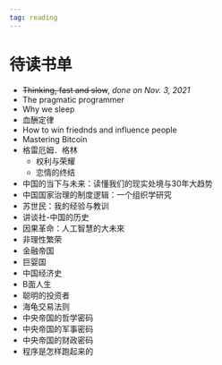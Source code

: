 ```yaml
---
tag: reading
---
```


# 待读书单

- ~~Thinking, fast and slow~~, _done on Nov. 3, 2021_
- The pragmatic programmer
- Why we sleep
- 血酬定律
- How to win friednds and influence people 
- Mastering Bitcoin 
- 格雷厄姆．格林
  - 权利与荣耀
  - 恋情的终结
- 中国的当下与未来：读懂我们的现实处境与30年大趋势 
- 中国国家治理的制度逻辑：一个组织学研究 
- 苏世民：我的经验与教训 
- 讲谈社-中国的历史 
- 因果革命：人工智慧的大未來
- 非理性繁荣
- 金融帝国
- 巨婴国
- 中国经济史
- B面人生
- 聪明的投资者
- 海龟交易法则
- 中央帝国的哲学密码
- 中央帝国的军事密码
- 中央帝国的财政密码
- 程序是怎样跑起来的

